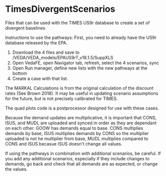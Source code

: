 # TimesDivergentScenarios
Files that can be used with the TIMES US9r database to create a set of divergent baselines

Instructions to use the pathways:
First, you need to already have the US9r database released by the EPA.
1. Download the 4 files and save to /VEDA/VEDA_models/EPAUS9rT_v18.1.5/SuppXLS
2. Open VedaFE, open Navigator tab, refresh, select the 4 scenarios, sync
3. Open Run manager, define new lists with the new pathways at the bottom
4. Create a case with that list. 

The MARKAL Calculations is from the original calculation of the discount rates (See Brown 2018). It may be useful in updating scenario assumptions for the future, but is not precisely calibrated for TIMES.

The quad plots code is a postprocessor designed for use with these cases.

Because the demand updates are multiplicative, it is important that CONS, ISUS, and MUDL are uploaded and synced in order as they are dependant on each other. GOOW has demands equal to base. CONS multiplies demands by base, ISUS multiplies demands by CONS so the multiplier uploaded is not he multiplier from base, MUDL multiplies  compared to CONS and ISUS becasue ISUS doesn't change all values. 

If using the pathways in combination with additional scenarios, be careful. If you add any additional scenarios, especially if they include changes to demands, go back and check that all demands are as expected, or change the values.
